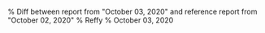 % Diff between report from "October 03, 2020" and reference report from "October 02, 2020"
% Reffy
% October 03, 2020

